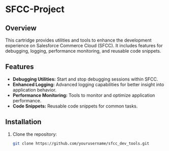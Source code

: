 # SFCC-Project
## Overview

This cartridge provides utilities and tools to enhance the development experience on Salesforce Commerce Cloud (SFCC). It includes features for debugging, logging, performance monitoring, and reusable code snippets.

## Features

- **Debugging Utilities:** Start and stop debugging sessions within SFCC.
- **Enhanced Logging:** Advanced logging capabilities for better insight into application behavior.
- **Performance Monitoring:** Tools to monitor and optimize application performance.
- **Code Snippets:** Reusable code snippets for common tasks.

## Installation

1. Clone the repository:
   ```bash
   git clone https://github.com/yourusername/sfcc_dev_tools.git
